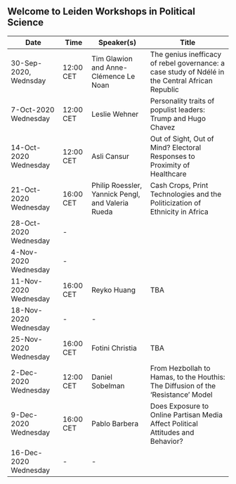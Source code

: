 ## Welcome to Leiden Workshops in Political Science

|Date                 | Time     | Speaker(s) | Title
| ------------- | ------------- |------------- |------------- |
|30-Sep-2020,	Wednsday|	12:00 CET|	Tim Glawion and Anne-Clémence Le Noan |	The genius inefficacy of rebel governance: a case study of Ndélé in the Central African Republic
|7-Oct-2020	Wednesday	| 12:00 CET|	Leslie Wehner|	Personality traits of populist leaders: Trump and Hugo Chavez
|14-Oct-2020	Wednesday	| 12:00 CET|	Asli Cansur	| Out of Sight, Out of Mind? Electoral Responses to Proximity of Healthcare
|21-Oct-2020	Wednesday	| 16:00 CET|	Philip Roessler, Yannick Pengl, and Valeria Rueda |	Cash Crops, Print Technologies and the Politicization of Ethnicity in Africa
|28-Oct-2020	Wednesday	|	     -    | |
|4-Nov-2020	Wednesday |			-| |
|11-Nov-2020	Wednesday	| 16:00 CET |	Reyko Huang	| TBA
|18-Nov-2020	Wednesday	|   -        |   - |
|25-Nov-2020	Wednesday	| 16:00 CET	| Fotini Christia |	TBA
|2-Dec-2020	Wednesday	  | 12:00 CET	| Daniel Sobelman	| From Hezbollah to Hamas, to the Houthis: The Diffusion of the ‘Resistance’ Model
|9-Dec-2020	Wednesday	  | 16:00 CET	| Pablo Barbera	  | Does Exposure to Online Partisan Media Affect Political Attitudes and Behavior?
|16-Dec-2020	Wednesday	| -         |	 -| 	
